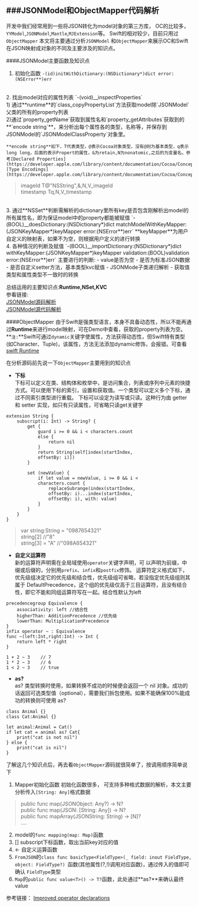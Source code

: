 ###JSONModel和ObjectMapper代码解析
---

开发中我们经常用到一些将JSON转化为model对象的第三方库，
OC的比较多，`YYModel`,`JSONModel`,`Mantle`,`MJExtension`等。
Swift的相对较少，目前只用过`ObjectMapper`
本文将主要通过分析`JSONModel` 和`ObjectMapper`来展示OC和Swift在JSON映射成对象的不同及主要涉及的知识点。

####JSONModel主要函数及知识点
1. 初始化函数
`-(id)initWithDictionary:(NSDictionary*)dict error:(NSError**)err`
<br>
2.  找出model对应的属性列表
`-(void)__inspectProperties`
<br>
1) 通过**runtime**的`class_copyPropertyList`方法获取model除`JSONModel`父类的所有的property列表<br>
2)通过`property_getName`获取到属性名和`property_getAttributes`获取到的**`encode string`**，来分析出每个属性各的类型，名称等，并保存到JSONModel的`JSONModelClassProperty`对象里。

	**encode string**如下，T代表类型，@表示Cocoa对象类型，没有@则为基本类型，q表示long long，后面的表示Propert的属性，&为retain,N为nonatomic,之后的为变量名。参考[Declared Properties](https://developer.apple.com/library/content/documentation/Cocoa/Conceptual/ObjCRuntimeGuide/Articles/ocrtPropertyIntrospection.html),[Type Encodings](https://developer.apple.com/library/content/documentation/Cocoa/Conceptual/ObjCRuntimeGuide/Articles/ocrtTypeEncodings.html)
> imageId T@"NSString",&,N,V_imageId<br>
> timestamp Tq,N,V_timestamp
<br>
3. 通过**NSSet**判断需解析的dictionary里所有key是否包含刚解析出model的所有属性名，即为保证model中的property都能被赋值
`-(BOOL)__doesDictionary:(NSDictionary*)dict matchModelWithKeyMapper:(JSONKeyMapper*)keyMapper error:(NSError**)err`
**keyMapper**为用户自定义的映射表，如果不为空，则根据用户定义的进行转换
<br>
4. 各种情况的判断及赋值
`-(BOOL)__importDictionary:(NSDictionary*)dict withKeyMapper:(JSONKeyMapper*)keyMapper validation:(BOOL)validation error:(NSError**)err`
	主要进行的判断:
	- value是否为空
	- 是否为标准JSON数据
	- 是否自定义setter方法，基本类型kvc赋值
	- JSONMode子类递归解析
	- 获取值类型和属性类型不一致时的转换

总结运用的主要知识点:**Runtime,NSet,KVC**<br>
参看链接:<br>
[JSONModel源码解析](https://satanwoo.github.io/2015/09/17/code-of-JSONModel/)<br>
[JSONModel源代码解析](http://www.jianshu.com/p/64ce3927eb62)

####ObjectMapper
由于Swift是强类型语言，本身不具备动态性，所以不能再通过**Runtime**来进行model映射，可在Demo中查看，获取的property列表为空。<br>
**`注:`**Swift可通过`dynamic`关键字使属性，方法获得动态性，但Swift特有类型(如Character、Tuple)，该属性，方法无法添加dynamic修饰，会报错。可查看[swift Runtime](https://mp.weixin.qq.com/s?__biz=MzA3ODg4MDk0Ng==&mid=403153173&idx=1&sn=c631f95b28a0eb4b842a9494e43a30e5&scene=0&key=d36a7cd042cf3c6c4d1b4a323ca9625bfca90e32df2151720ddc61f027affe50eea04afd592e3446135b2628e0a12cf5af214bc8d38d76ff503e3406b2cd779c392d4bea7240174bc9cdafd625bd7bcd&ascene=0&uin=MTkzNzYxNjk1&devicetype=iMac+MacBookPro11%2C1+OSX+OSX+10.12.1+build(16B2555)&version=12010310&nettype=WIFI&fontScale=100&pass_ticket=ji1tPwp6tA%2FU%2BKdmZUBrp1wn%2B0PTnORZfvKuogesPjc%3D)

在分析源码前先说一下`ObjectMapper`主要用到的知识点

- **下标**<br>
下标可以定义在类、结构体和枚举中，是访问集合，列表或序列中元素的快捷方式。可以使用下标的索引，设置和获取值。一个类型可以定义多个下标，通过不同索引类型进行重载。
下标可以设定为读写或只读。这种行为由 getter 和 setter 实现，如只有只读属性，可省略只读get关键字

```
extension String {
    subscript(i: Int) -> String? {
        get {
            guard i >= 0 && i < characters.count        
            else {
                return nil
            }
            return String(self[index(startIndex,  
            offsetBy: i)])
        }
        
        set (newValue) {
            if let value = newValue, i >= 0 && i < 
            characters.count {
                replaceSubrange(index(startIndex,
                offsetBy: i)...index(startIndex, 
                offsetBy: i), with: value)
            }
        }
    }
}
```

> var string:String = "0987654321"<br>
> string[2]   //"8"<br>
> string[3] = "A" //"098A654321"

- **自定义运算符**<br>
	新的运算符声明需在全局域使用`operator`关键字声明，可  以声明为前缀，中缀或后缀的，分别用`prefix`、`infix`和`postfix`修饰。
运算符定义格式如下，优先级组决定它的优先级和结合性，优先级组可省略，若没指定优先级组则其属于 DefaultPrecedence，这个组的优先级仅高于三目运算符，且没有结合性，即它不能和同组运算符写在一起。结合性默认为left

```
precedencegroup Equivalence {
    associativity: left //结合性
    higherThan: AdditionPrecedence //优先级
    lowerThan: MultiplicationPrecedence
}
infix operator ~ : Equivalence
func ~(left:Int,right:Int) -> Int {
    return left * right
}

1 + 2 ~ 3    // 7
1 * 2 ~ 3    // 6
1 < 2 ~ 3    // true

```

- **as?**<br>
	as? 类型转换时使用，如果转换不成功的时候便会返回一个 nil 对象。成功的话返回可选类型值（optional），需要我们拆包使用。如果不能确保100%能成功的转换则可使用 as?

```
class Animal {}
class Cat:Animal {}

let animal:Animal = Cat()
if let cat = animal as? Cat{
    print("cat is not nil")
} else {
    print("cat is nil")
}
```

了解这几个知识点后，再去看`ObjectMapper`源码就很简单了，按调用顺序简单说下

1. Mapper初始化函数
初始化函数很多， 可支持多种格式数据的解析，本文主要分析传入`[String: Any]`格式数据
> public func map(JSONObject: Any?) -> N?<br>
> public func map(JSON: [String: Any]) -> N?<br>
> public func mapArray(JSONString: String) -> [N]? <br>
> ....

2. model的`func mapping(map: Map)`函数
3. [] subscript下标函数，取出当前key对应的值
4. <- 自定义运算函数
5. `FromJSON`的`class func basicType<FieldType>(_ field: inout FieldType, object: FieldType?) `函数(其他属性(?,!)调用对应函数)，通过传入的值即可确认 `FieldType`类型
6. `Map`的`public func value<T>() -> T?`函数，此处通过**as?**来确认最终value

参考链接：
[Improved operator declarations](https://github.com/apple/swift-evolution/blob/master/proposals/0077-operator-precedence.md#improved-operator-declarations)
